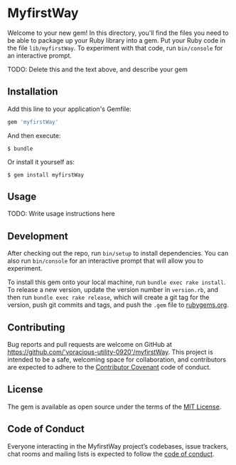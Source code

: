# MyfirstWay

Welcome to your new gem! In this directory, you'll find the files you need to be able to package up your Ruby library into a gem. Put your Ruby code in the file `lib/myfirstWay`. To experiment with that code, run `bin/console` for an interactive prompt.

TODO: Delete this and the text above, and describe your gem

## Installation

Add this line to your application's Gemfile:

```ruby
gem 'myfirstWay'
```

And then execute:

    $ bundle

Or install it yourself as:

    $ gem install myfirstWay

## Usage

TODO: Write usage instructions here

## Development

After checking out the repo, run `bin/setup` to install dependencies. You can also run `bin/console` for an interactive prompt that will allow you to experiment.

To install this gem onto your local machine, run `bundle exec rake install`. To release a new version, update the version number in `version.rb`, and then run `bundle exec rake release`, which will create a git tag for the version, push git commits and tags, and push the `.gem` file to [rubygems.org](https://rubygems.org).

## Contributing

Bug reports and pull requests are welcome on GitHub at https://github.com/'voracious-utility-0920'/myfirstWay. This project is intended to be a safe, welcoming space for collaboration, and contributors are expected to adhere to the [Contributor Covenant](http://contributor-covenant.org) code of conduct.

## License

The gem is available as open source under the terms of the [MIT License](https://opensource.org/licenses/MIT).

## Code of Conduct

Everyone interacting in the MyfirstWay project’s codebases, issue trackers, chat rooms and mailing lists is expected to follow the [code of conduct](https://github.com/'voracious-utility-0920'/myfirstWay/blob/master/CODE_OF_CONDUCT.md).
